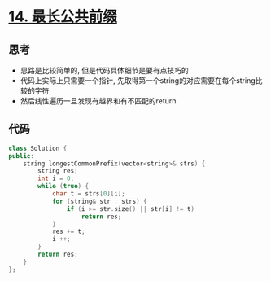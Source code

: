 # [14. 最长公共前缀](https://leetcode.cn/problems/longest-common-prefix/description/)

## 思考

- 思路是比较简单的, 但是代码具体细节是要有点技巧的
- 代码上实际上只需要一个指针, 先取得第一个string的对应需要在每个string比较的字符
- 然后线性遍历一旦发现有越界和有不匹配的return

## 代码

```c++
class Solution {
public:
    string longestCommonPrefix(vector<string>& strs) {
        string res;
        int i = 0;
        while (true) {
            char t = strs[0][i];
            for (string& str : strs) {
                if (i >= str.size() || str[i] != t)
                    return res;
            }
            res += t;
            i ++;
        }
        return res;
    }
};
```
